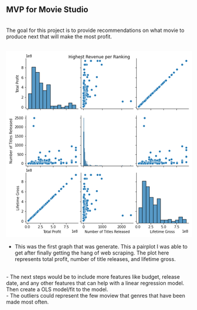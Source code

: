 ## MVP for Movie Studio
<br>
The goal for this project is to provide recommendations on what movie to produce next that will make the most profit.
<br>
<br>

![Highest Revenue per Ranking](https://github.com/Silver-Swan/Regression_METIS/blob/main/images/Highest%20Revenue%20per%20Genres.png)
<br>
- This was the first graph that was generate. This a pairplot I was able to get after finally getting the hang of web scraping. The plot here represents total profit, number of title releases, and lifetime gross.
<br>
-  The next steps would be to include more features like budget, release date, and any other features that can help with a linear regression model. Then create a OLS model/fit to the model.
<br>
- The outliers could represent the few moview that genres that have been made most often.
